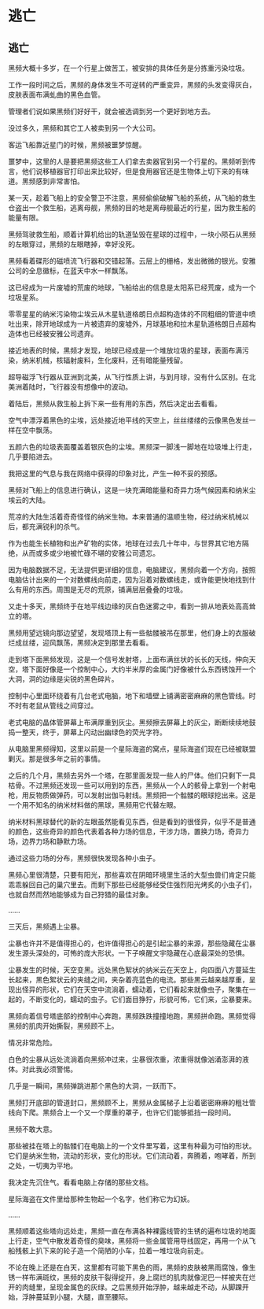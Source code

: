 # 逃亡

## 逃亡

黑频大概十多岁，在一个行星上做苦工，被安排的具体任务是分拣重污染垃圾。

工作一段时间之后，黑频的身体发生不可逆转的严重变异，黑频的头发变得灰白，皮肤表面布满虬曲的黑色血管。

管理者们说如果黑频们好好干，就会被选调到另一个更好到地方去。

没过多久，黑频和其它工人被卖到另一个大公司。

客运飞船靠近星门的时候，黑频被噩梦惊醒。

噩梦中，这里的人是要把黑频这些工人们拿去卖器官到另一个行星的。黑频听到传言，他们说移植器官打印出来比较好，但是食用器官还是生物体上切下来的有味道。黑频感到非常害怕。

某一天，趁着飞船上的安全警卫不注意，黑频偷偷破解飞船的系统，从飞船的救生仓盗出一个救生船，逃离母舰，黑频的目的地是离母舰最近的行星，因为救生船的能量有限。

黑频驾驶救生船，顺着计算机给出的轨道坠毁在星球的过程中，一块小陨石从黑频的左眼穿过，黑频的左眼瞎掉，幸好没死。

黑频看着碟形的磁喷流飞行器和交错起落。云层上的栅格，发出微微的银光。安雅公司的全息徽标，在蓝天中水一样飘荡。

这已经成为一片废墟的荒废的地球，飞船给出的信息是太阳系已经荒废，成为一个垃圾星系。

零零星星的纳米污染物尘埃云从木星轨道格朗日点超构造体的不同粗细的管道中喷吐出来，除开地球成为一片被遗弃的废墟外，月球基地和拉木星轨道格朗日点超构造体也已经被安雅公司遗弃。

接近地表的时候，黑频才发现，地球已经成是一个堆放垃圾的星球，表面布满污染，纳米机械，核辐射废料，生化废料，还有暗能量残留。

超导磁浮飞行器从亚洲到北美，从飞行性质上讲，与到月球，没有什么区别。在北美洲着陆时，飞行器没有想像中的波动。

着陆后，黑频从救生船上拆下来一些有用的东西，然后决定出去看看。

空气中漂浮着黑色的尘埃，远处接近地平线的天空上，丝丝缕缕的云像黑色发丝一样在空中飘荡。

五颜六色的垃圾表面覆盖着银灰色的尘埃。黑频深一脚浅一脚地在垃圾堆上行走，几乎要陷进去。

我把这里的气息与我在网络中获得的印象对比，产生一种不妥的预感。　　

黑频对飞船上的信息进行确认，这是一块充满暗能量和奇异力场气候因素和纳米尘埃云的大陆。

荒凉的大陆生活着奇奇怪怪的纳米生物。本来普通的温顺生物，经过纳米机械以后，都充满锐利的杀气。

作为也能生长植物和出产矿物的实体，地球在过去几十年中，与世界其它地方隔绝，从而或多或少地被忙碌不堪的安雅公司遗忘。

因为电脑数据不足，无法提供更详细的信息，电脑建议，黑频向着一个方向，按照电脑估计出来的一个对数螺线向前走，因为沿着对数螺线走，或许能更快地找到什么有用的东西。周围是无尽的荒原，铺满层层叠叠的垃圾。

又走十多天，黑频终于在地平线边缘的灰白色迷雾之中，看到一排从地表处高高耸立的塔。

黑频用望远镜向那边望望，发现塔顶上有一些骷髅被吊在那里，他们身上的衣服破烂成丝缕，迎风飘荡，黑频决定到那里去看看。

走到塔下面黑频发现，这是一个信号发射塔，上面布满丝状的长长的天线，伸向天空，塔下面好像是一个控制中心，大约半米厚的金属门好像被什么东西锈蚀开一个大洞，洞的边缘是尖锐的黑色碎片。

控制中心里面环绕着有几台老式电脑，地下和墙壁上铺满密密麻麻的黑色管线。时不时有老鼠从管线之间穿过。

老式电脑的晶体管屏幕上布满厚重到灰尘。黑频擦去屏幕上的灰尘，断断续续地鼓捣一整天，终于，屏幕上闪动出幽绿色的荧光字符。

从电脑里黑频得知，这里以前是一个星际海盗的窝点，星际海盗们现在已经被联盟剿灭。那是很多年之前的事情。

之后的几个月，黑频去另外一个塔，在那里面发现一些人的尸体。他们只剩下一具枯骨。不过黑频还发现一些可以用到的东西，黑频从一个人的骸骨上拿到一个射电枪，用反物质做弹药，可以发射出伽马射线。黑频把一个骷髅的眼球挖出来。这是一个用不知名的纳米材料做的黑球，黑频用它代替左眼。

纳米材料黑球替代的新的左眼虽然能看见东西，但是看到的很怪异，似乎不是普通的颜色，这些奇异的颜色代表着各种力场的信息，干涉力场，置换力场，奇异力场，边界力场和静默力场。

通过这些力场的分布，黑频很快发现各种小虫子。

黑频心里很清楚，只要有阳光，那些喜欢在阴暗环境里生活的大型虫兽们肯定只能乖乖躲回自己的巢穴里去。而剩下那些已经能够经受住强烈阳光烤炙的小虫子们，也就自然而然地能够成为自己狩猎的最佳对象。

……

三天后，黑频遇上尘暴。

尘暴也许并不是值得担心的，也许值得担心的是引起尘暴的来源，那些隐藏在尘暴发生源头深处的，可怖的庞大形状。一下子唤醒文宇隐藏在心底最深处的恐惧。

尘暴发生的时候，天空变黑。远处黑色絮状的纳米云在天空上，向四面八方蔓延生长起来，黑色絮状云的夹缝之间，夹杂着亮蓝色的电流。那些黑云越来越厚重，呈现出怪异的形状，它们在天空中流淌着，蠕动着，它们看起来就像虫子，聚集在一起的，不断变化的，蠕动的虫子。它们面目狰狞，形貌可怖，它们来，尘暴要来。

黑频向着信号塔底部的控制中心奔跑，黑频跌跌撞撞地跑，黑频拼命跑。黑频觉得黑频的肌肉开始撕裂，黑频顾不上。

情况非常危险。

白色的尘暴从远处流淌着向黑频冲过来，尘暴很浓重，浓重得就像汹涌澎湃的液体。对此我必须警惕。

几乎是一瞬间，黑频弹跳进那个黑色的大洞，一跃而下。

黑频打开底部的管道封口，黑频顾不上，黑频从金属梯子上沿着密密麻麻的粗壮管线向下爬。黑频合上一个又一个厚重的罩子，也许它们能够抵挡一段时间。

黑频不敢大意。

那些被挂在塔上的骷髅们在电脑上的一个文件里写着，这里有种最为可怕的形状。它们是纳米生物，流动的形状，变化的形状。它们流动着，奔腾着，咆哮着，所到之处，一切夷为平地。

我决定先沉住气。看看电脑上存储的那些文档。

星际海盗在文件里给那种生物起一个名字，他们称它为幻妖。

……

黑频顺着这些塔向远处走，黑频一直在布满各种裸露线管的生锈的遍布垃圾的地面上行走，空气中散发着奇怪的臭味，黑频将一些金属管用导线固定，再用一个从飞船残骸上扒下来的轮子造一个简陋的小车，拉着一堆垃圾向前走。

不论在晚上还是在白天，这里都有可能下黑色的雨，黑频的皮肤被黑雨腐蚀，像生锈一样布满斑纹，黑频的皮肤干裂得绽开，身上腐烂的肌肉就像泥巴一样被夹在烂开的肉缝里，呈现金属色的灰绿。之后黑频开始浮肿，越来越走不动，从脚踝开始，浮肿蔓延到小腿，大腿，直至腰际。

## 

